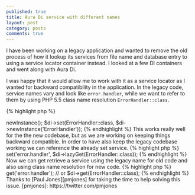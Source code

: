 ```yaml
---
published: true
title: Aura Di service with different names
layout: post
category: posts
comments: true
---
```



I have been working on a legacy application and wanted to remove the old process of how it lookup its services from file name and database entry to using a service locator container instead. I looked at a few DI containers and went along with Aura Di.

I was happy that it would allow me to work with it as a service locator as I wanted for backward compatibility in the application. In the legacy code, service names vary and look like `error.handler`, while we want to refer to them by using PHP 5.5 class name resolution `ErrorHandler::class`.

{% highlight php %}
<?php
use Aura\Di\ContainerBuilder;
$builder = new ContainerBuilder();
$di = $builder->newInstance();

$di->set(ErrorHandler::class, $di->newInstance('ErrorHandler'));
{% endhighlight %}

This works really well for the the new codebase, but as we are working on keeping things backward compatible. In order to have also keep the legacy codebase working we can reference the already set service.

{% highlight php %}
<?php
$di->set('error.handler', $di->lazyGet(ErrorHandler::class));
{% endhighlight %}

Now we can get retrieve a service using the legacy name for old code and also using class name resolution for new code.

{% highlight php %}
<?php
$di->get('error.handler');

// or

$di->get(ErrorHandler::class);
{% endhighlight %}

Thanks to [Paul Jones][pmjones] for taking the time to help solving this issue.

[pmjones]: https://twitter.com/pmjones

